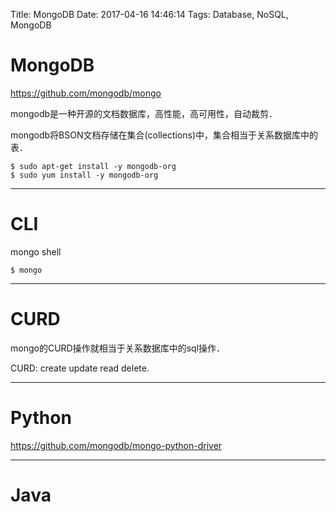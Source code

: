 Title: MongoDB
Date: 2017-04-16 14:46:14
Tags: Database, NoSQL, MongoDB



# MongoDB

<https://github.com/mongodb/mongo>

mongodb是一种开源的文档数据库，高性能，高可用性，自动裁剪．

mongodb将BSON文档存储在集合(collections)中，集合相当于关系数据库中的表．

    $ sudo apt-get install -y mongodb-org
    $ sudo yum install -y mongodb-org

***

# CLI

mongo shell

    $ mongo

***

# CURD

mongo的CURD操作就相当于关系数据库中的sql操作．

CURD: create update read delete.

***

# Python

<https://github.com/mongodb/mongo-python-driver>

***

# Java
